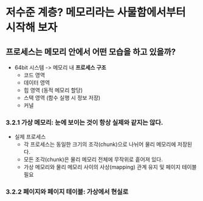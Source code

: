 # 저수준 계층? 메모리라는 사물함에서부터 시작해 보자

## 프로세스는 메모리 안에서 어떤 모습을 하고 있을까?
- 64bit 시스템 -> 메모리 내 **프로세스 구조**
  - 코드 영역
  - 데이터 영역
  - 힙 영역 (동적 메모리 할당)
  - 스택 영역 (함수 실행 시 정보 저장)
  - 커널

### 3.2.1 가상 메모리: 눈에 보이는 것이 항상 실제와 같지는 않다.
- 실제 프로세스
  - 각 프로세스는 동일한 크기의 조각(chunk)으로 나뉘어 물리 메모리에 저장된다.
  - 모든 조각(chunk)은 물리 메모리 전체에 무작위로 흩어져 있다.
  - 가상 메모리와 물리 메모리 사이의 사상(mapping) 관계 유지 및 페이지 테이블 필요

### 3.2.2 페이지와 페이지 테이블: 가상에서 현실로

